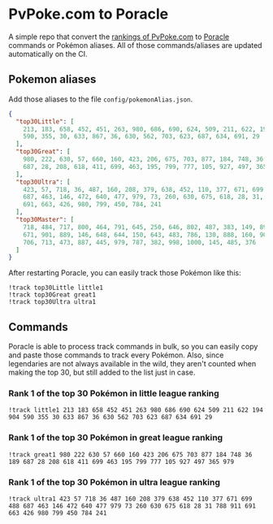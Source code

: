# PvPoke.com to Poracle
A simple repo that convert the [rankings of PvPoke.com](https://pvpoke.com/rankings/) to [Poracle](https://github.com/KartulUdus/PoracleJS) commands or Pokémon aliases. 
All of those commands/aliases are updated automatically on the CI.

## Pokemon aliases
Add those aliases to the file `config/pokemonAlias.json`. 

<!-- aliases-start -->
```json
{
  "top30Little": [
    213, 183, 658, 452, 451, 263, 980, 686, 690, 624, 509, 211, 622, 194, 904,
    590, 355, 30, 633, 867, 36, 630, 562, 703, 623, 687, 634, 691, 29
  ],
  "top30Great": [
    980, 222, 630, 57, 660, 160, 423, 206, 675, 703, 877, 184, 748, 36, 189,
    687, 28, 208, 618, 411, 699, 463, 195, 799, 777, 105, 927, 497, 365, 979
  ],
  "top30Ultra": [
    423, 57, 718, 36, 487, 160, 208, 379, 638, 452, 110, 377, 671, 699, 488,
    687, 463, 146, 472, 640, 477, 979, 73, 260, 630, 675, 618, 28, 31, 788, 911,
    691, 663, 426, 980, 799, 450, 784, 241
  ],
  "top30Master": [
    718, 484, 717, 800, 464, 791, 645, 250, 646, 802, 487, 383, 149, 893, 716,
    671, 901, 889, 146, 648, 644, 150, 643, 483, 786, 130, 888, 160, 905, 635,
    706, 713, 473, 887, 445, 979, 787, 382, 998, 1000, 145, 485, 376
  ]
}
```
<!-- aliases-end -->

After restarting Poracle, you can easily track those Pokémon like this:
```shell
!track top30Little little1
!track top30Great great1
!track top30Ultra ultra1
```

## Commands
Poracle is able to process track commands in bulk, so you can easily copy and paste those commands to track every Pokémon. 
Also, since legendaries are not always available in the wild, they aren't counted when making the top 30, but still added to the list just in case.

### Rank 1 of the top 30 Pokémon in little league ranking
<!-- top30little-start -->
```
!track little1 213 183 658 452 451 263 980 686 690 624 509 211 622 194 904 590 355 30 633 867 36 630 562 703 623 687 634 691 29
```
<!-- top30little-end -->

### Rank 1 of the top 30 Pokémon in great league ranking
<!-- top30great-start -->
```
!track great1 980 222 630 57 660 160 423 206 675 703 877 184 748 36 189 687 28 208 618 411 699 463 195 799 777 105 927 497 365 979
```
<!-- top30great-end -->

### Rank 1 of the top 30 Pokémon in ultra league ranking
<!-- top30ultra-start -->
```
!track ultra1 423 57 718 36 487 160 208 379 638 452 110 377 671 699 488 687 463 146 472 640 477 979 73 260 630 675 618 28 31 788 911 691 663 426 980 799 450 784 241
```
<!-- top30ultra-end -->
